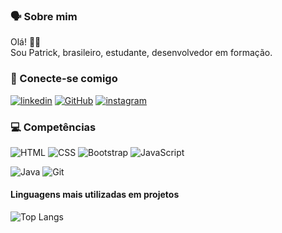 ### 🗣 Sobre mim
Olá! 👋🏻 <br>
Sou Patrick, brasileiro, estudante, desenvolvedor em formação. 

### 🔗 Conecte-se comigo
[![linkedin](https://img.shields.io/badge/linkedin-CCC?style=for-the-badge&logo=linkedin&logoColor=black)](https://www.linkedin.com/in/patrick-tobias/)
[![GitHub](https://img.shields.io/badge/GitHub-CCC?style=for-the-badge&logo=github&logoColor=black)](https://github.com/patrick-tobias)
[![instagram](https://img.shields.io/badge/instagram-CCC?style=for-the-badge&logo=instagram&logoColor=black)](https://www.instagram.com/patrick_tobias/)


### 💻 Competências

![HTML](https://img.shields.io/badge/HTML5-CCC?style=for-the-badge&logo=html5&logoColor=black)
![CSS](https://img.shields.io/badge/CSS3-CCC?style=for-the-badge&logo=css3&logoColor=black)
![Bootstrap](https://img.shields.io/badge/bootstrap-CCC?style=for-the-badge&logo=bootstrap&logoColor=black)
![JavaScript](https://img.shields.io/badge/JavaScript-CCC?style=for-the-badge&logo=javascript&logoColor=black)

![Java](https://img.shields.io/badge/Java-Spring-CCC?style=for-the-badge&logo=Spring&logoColor=black)
![Git](https://img.shields.io/badge/Git-CCC?style=for-the-badge&logo=git&logoColor=black)

#### Linguagens mais utilizadas em projetos
![Top Langs](https://github-readme-stats.vercel.app/api/top-langs/?username=patrick-tobias&layout=compact)